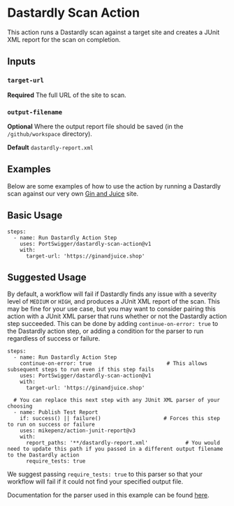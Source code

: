 # Dastardly Scan Action

This action runs a Dastardly scan against a target site and creates a JUnit XML report for the scan on completion.

## Inputs

### `target-url`

**Required** The full URL of the site to scan.

### `output-filename`

**Optional** Where the output report file should be saved (in the `/github/workspace` directory).

**Default** `dastardly-report.xml`

## Examples
Below are some examples of how to use the action by running a Dastardly scan against our very own [Gin and Juice](https://ginandjuice.shop) site.

## Basic Usage
```
steps:
  - name: Run Dastardly Action Step
    uses: PortSwigger/dastardly-scan-action@v1
    with:
      target-url: 'https://ginandjuice.shop'
```

## Suggested Usage
By default, a workflow will fail if Dastardly finds any issue with a severity level of `MEDIUM` or `HIGH`, and produces a JUnit XML report of the scan. This may be fine for your
use case, but you may want to consider pairing this action with a JUnit XML parser that runs whether or not the Dastardly action step succeeded. This can be done by adding
`continue-on-error: true` to the Dastardly action step, or adding a condition for the parser to run regardless of success or failure.

```
steps:
  - name: Run Dastardly Action Step
    continue-on-error: true                        # This allows subsequent steps to run even if this step fails
    uses: PortSwigger/dastardly-scan-action@v1
    with:
      target-url: 'https://ginandjuice.shop'

  # You can replace this next step with any JUnit XML parser of your choosing
  - name: Publish Test Report
    if: success() || failure()                    # Forces this step to run on success or failure
    uses: mikepenz/action-junit-report@v3
    with:
      report_paths: '**/dastardly-report.xml'            # You would need to update this path if you passed in a different output filename to the Dastardly action
      require_tests: true
```

We suggest passing `require_tests: true` to this parser so that your workflow will fail if it could not find your specified output file.


Documentation for the parser used in this example can be found [here](https://github.com/marketplace/actions/junit-report-action).